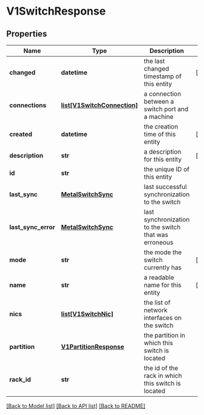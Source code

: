 # V1SwitchResponse

## Properties
Name | Type | Description | Notes
------------ | ------------- | ------------- | -------------
**changed** | **datetime** | the last changed timestamp of this entity | [optional] 
**connections** | [**list[V1SwitchConnection]**](V1SwitchConnection.md) | a connection between a switch port and a machine | 
**created** | **datetime** | the creation time of this entity | [optional] 
**description** | **str** | a description for this entity | [optional] 
**id** | **str** | the unique ID of this entity | 
**last_sync** | [**MetalSwitchSync**](MetalSwitchSync.md) | last successful synchronization to the switch | 
**last_sync_error** | [**MetalSwitchSync**](MetalSwitchSync.md) | last synchronization to the switch that was erroneous | 
**mode** | **str** | the mode the switch currently has | [optional] 
**name** | **str** | a readable name for this entity | [optional] 
**nics** | [**list[V1SwitchNic]**](V1SwitchNic.md) | the list of network interfaces on the switch | 
**partition** | [**V1PartitionResponse**](V1PartitionResponse.md) | the partition in which this switch is located | 
**rack_id** | **str** | the id of the rack in which this switch is located | 

[[Back to Model list]](../README.md#documentation-for-models) [[Back to API list]](../README.md#documentation-for-api-endpoints) [[Back to README]](../README.md)


